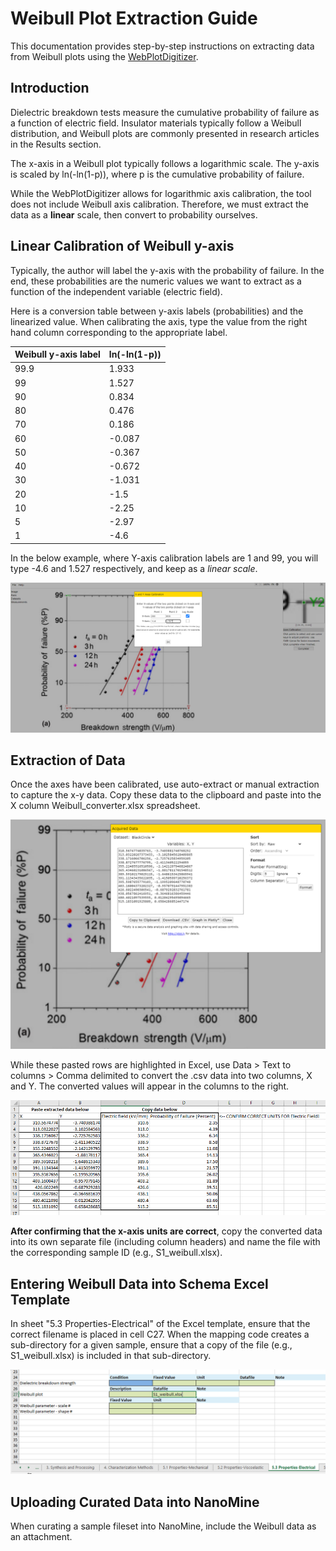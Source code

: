 # Weibull Plot Extraction Guide 

This documentation provides step-by-step instructions on extracting data from Weibull plots using the [WebPlotDigitizer](https://apps.automeris.io/wpd/). 


## Introduction

Dielectric breakdown tests measure the cumulative probability of failure as a function of electric field. Insulator materials typically follow a Weibull distribution, and Weibull plots are commonly presented in research articles in the Results section.

The x-axis in a Weibull plot typically follows a logarithmic scale. The y-axis is scaled by ln(-ln(1-p)), where p is the cumulative probability of failure.

While the WebPlotDigitizer allows for logarithmic axis calibration, the tool does not include Weibull axis calibration. Therefore, we must extract the data as a **linear** scale, then convert to probability ourselves.


## Linear Calibration of Weibull y-axis

Typically, the author will label the y-axis with the probability of failure. In the end, these probabilities are the numeric values we want to extract as a function of the independent variable (electric field).

Here is a conversion table between y-axis labels (probabilities) and the linearized value. When calibrating the axis, type the value from the right hand column corresponding to the appropriate label. 

| Weibull  y-axis label | ln(-ln(1-p)) |
|-------|--------------|
| 99.9 | 1.933 |
| 99 | 1.527 |
| 90 | 0.834 |
| 80 | 0.476 |
| 70 | 0.186 |
| 60 | -0.087 |
| 50 | -0.367 |
| 40 | -0.672 |
| 30 | -1.031 |
| 20 | -1.5 |
| 10 | -2.25 |
| 5 | -2.97 |
| 1 | -4.6 |


In the below example, where Y-axis calibration labels are 1 and 99, you will type -4.6 and 1.527 respectively, and keep as a *linear scale*.

![Screenshot of Weibull axis calibration](https://github.com/mdeagen/nmcuration/blob/master/weibull/www/calibration.PNG)


## Extraction of Data

Once the axes have been calibrated, use auto-extract or manual extraction to capture the x-y data. Copy these data to the clipboard and paste into the X column Weibull_converter.xlsx spreadsheet.

![Screenshot of extracted data from WebPlotDigitizer](https://github.com/mdeagen/nmcuration/blob/master/weibull/www/view-data.PNG)

While these pasted rows are highlighted in Excel, use Data > Text to columns > Comma delimited to convert the .csv data into two columns, X and Y. The converted values will appear in the columns to the right.

![Screenshot of converted Weibull data](https://github.com/mdeagen/nmcuration/blob/master/weibull/www/conversion.PNG)

**After confirming that the x-axis units are correct**, copy the converted data into its own separate file (including column headers) and name the file with the corresponding sample ID (e.g., S1_weibull.xlsx).


## Entering Weibull Data into Schema Excel Template

In sheet "5.3 Properties-Electrical" of the Excel template, ensure that the correct filename is placed in cell C27. When the mapping code creates a sub-directory for a given sample, ensure that a copy of the file (e.g., S1_weibull.xlsx) is included in that sub-directory.

![Screenshot of filled-out Excel template](https://github.com/mdeagen/nmcuration/blob/master/weibull/www/template.PNG)


## Uploading Curated Data into NanoMine

When curating a sample fileset into NanoMine, include the Weibull data as an attachment.




